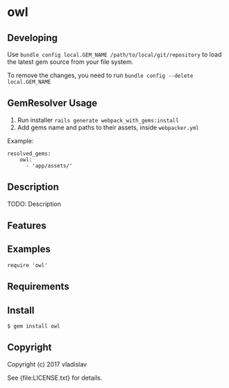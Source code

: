 # owl

## Developing
Use `bundle config local.GEM_NAME /path/to/local/git/repository` to load the latest gem source from your file system.

To remove the changes, you need to run `bundle config --delete local.GEM_NAME`

## GemResolver Usage
1. Run installer `rails generate webpack_with_gems:install`
2. Add gems name and paths to their assets, inside `webpacker.yml`

Example: 
```
resolved_gems:
    owl:
      - 'app/assets/'
```

## Description

TODO: Description

## Features

## Examples

    require 'owl'

## Requirements

## Install

    $ gem install owl

## Copyright

Copyright (c) 2017 vladislav

See {file:LICENSE.txt} for details.
